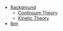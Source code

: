 <!-- docs/_sidebar.md -->

* [Background](background/background.md)
  * [Continuum Theory](background/continuum.md)
  * [Kinetic Theory](background/kinetic.md)
* [lbm](lbm.md) 

